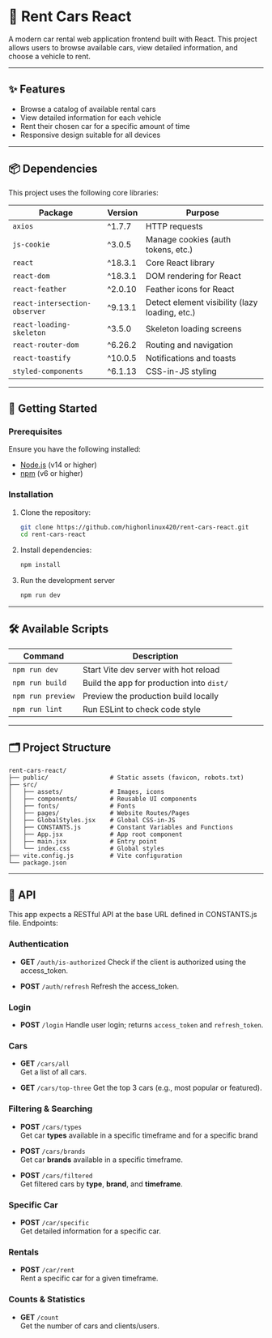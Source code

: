 # 🚗 Rent Cars React

A modern car rental web application frontend built with React. This project allows users to browse available cars, view detailed information, and choose a vehicle to rent.

---

## ✨ Features

- Browse a catalog of available rental cars
- View detailed information for each vehicle
- Rent their chosen car for a specific amount of time
- Responsive design suitable for all devices

---

## 📦 Dependencies

This project uses the following core libraries:

| Package                     | Version     | Purpose                                      |
|----------------------------|-------------|----------------------------------------------|
| `axios`                    | ^1.7.7      | HTTP requests                                |
| `js-cookie`                | ^3.0.5      | Manage cookies (auth tokens, etc.)           |
| `react`                    | ^18.3.1     | Core React library                           |
| `react-dom`                | ^18.3.1     | DOM rendering for React                      |
| `react-feather`            | ^2.0.10     | Feather icons for React                      |
| `react-intersection-observer` | ^9.13.1 | Detect element visibility (lazy loading, etc.) |
| `react-loading-skeleton`   | ^3.5.0      | Skeleton loading screens                     |
| `react-router-dom`         | ^6.26.2     | Routing and navigation                       |
| `react-toastify`           | ^10.0.5     | Notifications and toasts                     |
| `styled-components`        | ^6.1.13     | CSS-in-JS styling                            |

---

## 🚀 Getting Started

### Prerequisites

Ensure you have the following installed:

- [Node.js](https://nodejs.org/) (v14 or higher)
- [npm](https://www.npmjs.com/) (v6 or higher)

### Installation

1. Clone the repository:
   ```bash
   git clone https://github.com/highonlinux420/rent-cars-react.git
   cd rent-cars-react
   ```
2. Install dependencies:
   ```bash
   npm install
   ```
3. Run the development server
   ```bash
   npm run dev
   ```

---

## 🛠️ Available Scripts

| Command           | Description                               |
| ----------------- | ----------------------------------------- |
| `npm run dev`     | Start Vite dev server with hot reload     |
| `npm run build`   | Build the app for production into `dist/` |
| `npm run preview` | Preview the production build locally      |
| `npm run lint`    | Run ESLint to check code style            |

---

## 🗂️ Project Structure
```
rent-cars-react/
├── public/                 # Static assets (favicon, robots.txt)
├── src/
│   ├── assets/             # Images, icons
│   ├── components/         # Reusable UI components
│   ├── fonts/              # Fonts
│   ├── pages/              # Website Routes/Pages
│   ├── GlobalStyles.jsx    # Global CSS-in-JS
│   ├── CONSTANTS.js        # Constant Variables and Functions
│   ├── App.jsx             # App root component
│   ├── main.jsx            # Entry point
│   └── index.css           # Global styles
├── vite.config.js          # Vite configuration
└── package.json
```

---

## 🔌 API
This app expects a RESTful API at the base URL defined in CONSTANTS.js file. Endpoints:
### Authentication

-   **GET** `/auth/is-authorized`
Check if the client is authorized using the access_token.

-   **POST** `/auth/refresh`
Refresh the access_token.

### Login
-   **POST** `/login`
Handle user login; returns `access_token` and `refresh_token`.

### Cars
-   **GET** `/cars/all`  
    Get a list of all cars.
    
-   **GET** `/cars/top-three` 
    Get the top 3 cars (e.g., most popular or featured).

### Filtering & Searching
-   **POST** `/cars/types`  
Get car **types** available in a specific timeframe and for a specific brand

-   **POST** `/cars/brands`  
Get car **brands** available in a specific timeframe.

-   **POST** `/cars/filtered`  
Get filtered cars by **type**, **brand**, and **timeframe**.

### Specific Car

-   **POST** `/car/specific`  
Get detailed information for a specific car.

### Rentals

-   **POST** `/car/rent`  
Rent a specific car for a given timeframe.

### Counts & Statistics
-   **GET** `/count`  
    Get the number of cars and clients/users.
